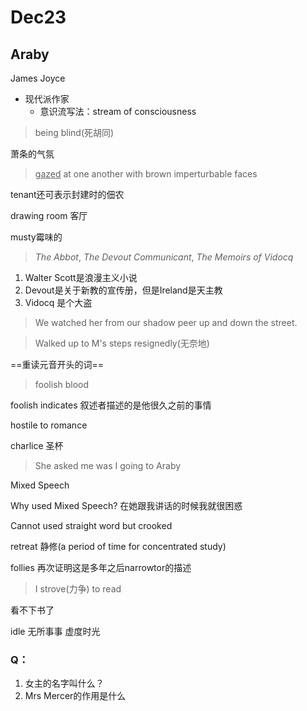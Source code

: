 # Dec23

## Araby

James Joyce

* 现代派作家
  * 意识流写法：stream of consciousness



> being blind(死胡同)

萧条的气氛



> <u>gazed</u> at one another with brown imperturbable faces

tenant还可表示封建时的佃农

drawing room 客厅



musty霉味的



> *The Abbot*, *The Devout Communicant*, *The Memoirs of Vidocq*

1. Walter Scott是浪漫主义小说
2. Devout是关于新教的宣传册，但是Ireland是天主教
3. Vidocq 是个大盗



> We watched her from our shadow peer up and down the street.



> Walked up to M's steps resignedly(无奈地)



==重读元音开头的词==



> foolish blood

foolish indicates 叙述者描述的是他很久之前的事情



hostile to romance



charlice 圣杯



> She asked me was I going to Araby

Mixed Speech

Why used Mixed Speech? 在她跟我讲话的时候我就很困惑 

Cannot used straight word but crooked





retreat 静修(a period of time for concentrated study)



follies 再次证明这是多年之后narrowtor的描述



> I strove(力争) to read

看不下书了



idle 无所事事 虚度时光



### Q：

1. 女主的名字叫什么？
2. Mrs Mercer的作用是什么

